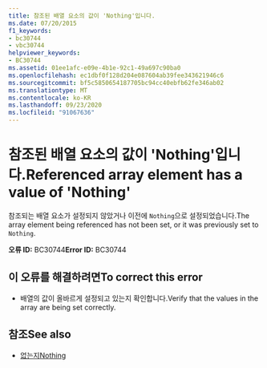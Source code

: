 ```yaml
---
title: 참조된 배열 요소의 값이 'Nothing'입니다.
ms.date: 07/20/2015
f1_keywords:
- bc30744
- vbc30744
helpviewer_keywords:
- BC30744
ms.assetid: 01ee1afc-e09e-4b1e-92c1-49a697c90ba0
ms.openlocfilehash: ec1dbf0f128d204e087604ab39fee343621946c6
ms.sourcegitcommit: bf5c5850654187705bc94cc40ebfb62fe346ab02
ms.translationtype: MT
ms.contentlocale: ko-KR
ms.lasthandoff: 09/23/2020
ms.locfileid: "91067636"
---
```

# <a name="referenced-array-element-has-a-value-of-nothing"></a><span data-ttu-id="3bbb0-102">참조된 배열 요소의 값이 'Nothing'입니다.</span><span class="sxs-lookup"><span data-stu-id="3bbb0-102">Referenced array element has a value of 'Nothing'</span></span>

<span data-ttu-id="3bbb0-103">참조되는 배열 요소가 설정되지 않았거나 이전에 `Nothing`으로 설정되었습니다.</span><span class="sxs-lookup"><span data-stu-id="3bbb0-103">The array element being referenced has not been set, or it was previously set to `Nothing`.</span></span>  
  
 <span data-ttu-id="3bbb0-104">**오류 ID:** BC30744</span><span class="sxs-lookup"><span data-stu-id="3bbb0-104">**Error ID:** BC30744</span></span>  
  
## <a name="to-correct-this-error"></a><span data-ttu-id="3bbb0-105">이 오류를 해결하려면</span><span class="sxs-lookup"><span data-stu-id="3bbb0-105">To correct this error</span></span>  
  
- <span data-ttu-id="3bbb0-106">배열의 값이 올바르게 설정되고 있는지 확인합니다.</span><span class="sxs-lookup"><span data-stu-id="3bbb0-106">Verify that the values in the array are being set correctly.</span></span>  
  
## <a name="see-also"></a><span data-ttu-id="3bbb0-107">참조</span><span class="sxs-lookup"><span data-stu-id="3bbb0-107">See also</span></span>

- [<span data-ttu-id="3bbb0-108">없는지</span><span class="sxs-lookup"><span data-stu-id="3bbb0-108">Nothing</span></span>](../language-reference/nothing.md)
